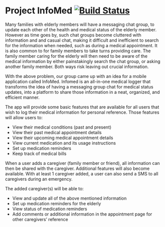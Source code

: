 # Project InfoMed [![Build Status](https://travis-ci.com/sgtech-ict2105/ict2105-team03-2018.svg?token=3masyc29oRiGrR2pxQ2u&branch=master)](https://travis-ci.com/sgtech-ict2105/ict2105-team03-2018)

Many families with elderly members will have a messaging chat group, 
to update each other of the health and medical status of the elderly member. 
However as time goes by, such chat groups become cluttered with information and and casual chat, 
making it difficult and inefficient to search for the information when needed, such as during a medical appointment. 
It is also common to for family members to take turns providing care. 
The family member caring for the elderly will then need to be aware of the medical information by either painstakingly search the chat group, or asking another family member. Both ways risk leaving out crucial information. 

With the above problem, our group came up with an idea for a mobile application called InfoMed. Infomed is an all-in-one medical logger that transforms the idea of having a messaging group chat for medical status updates, into a platform to share those information in a neat, organized, and efficient manner. 

The app will provide some basic features that are available for all users that wish to log their medical information for personal reference. Those features will allow users to:
* View their medical conditions (past and present)
* View their past medical appointment details
* View their upcoming medical appointment details
* View current medication and its usage instructions
* Set up medication reminders
* Keep track of medical bills

When a user adds a caregiver (family member or friend), all information can then be shared with the caregiver. Additional features will also become available. With at least 1 caregiver added, a user can also send a SMS to all caregivers during an emergency. 

The added caregiver(s) will be able to:
* View and update all of the above mentioned information
* Set up medication reminders for the elderly
* View status of medication reminders
* Add comments or additional information in the appointment page for other caregivers’ reference
